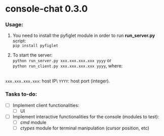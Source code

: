 # console-chat 0.3.0

### Usage:

1) You need to install the pyfiglet module in order to run **run_server.py** script:  
<code>pip install pyfiglet</code>


2) To start the server:  
    <code>python run_server.py xxx.xxx.xxx.xxx yyyy</code> or  
    <code>python run_client.py xxx.xxx.xxx.xxx yyyy</code>, where:
<br>  
    <code>xxx.xxx.xxx.xxx</code>: host IP\
   <code>YYYY</code>: host port (integer).
   

### Tasks to-do:

- [ ] Implement client functionalities:
   - [ ] UI
- [ ] Implement interactive functionalities for the console (modules to test):
   - [ ] _cmd_ module
   - [ ] _ctypes_ module for terminal manipulation (cursor position, etc)
